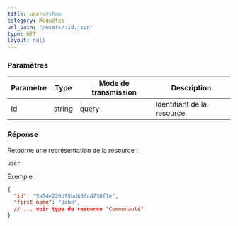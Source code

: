 ```yaml
---
title: users#show
category: Requêtes
url_path: "/users/:id.json"
type: GET
layout: null
---
```


### Paramètres

| Paramètre | **Type** | Mode de transmission | Description                |
| --------- | -------- | -------------------- | -------------------------- |
| Id        | string   | query                | Identifiant de la resource |

### Réponse

Retourne une représentation de la resource :

```
user
```

Exemple :

```json
{
  "id": "5a54e226d95bd83fcd736f1e",
  "first_name": "John",
  // ... voir type de resource "Communauté"
}
```
